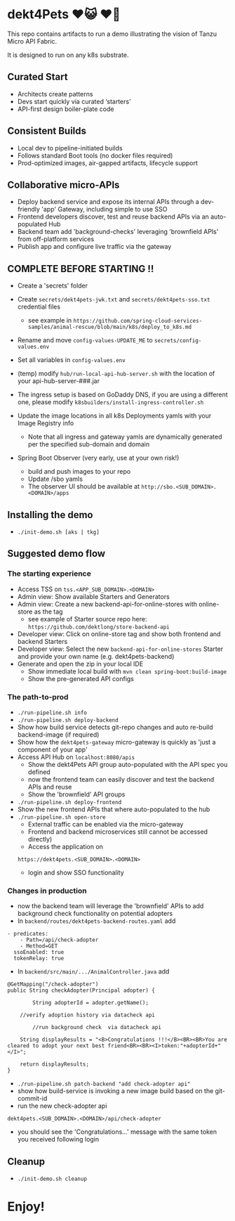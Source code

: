 
# dekt4Pets ♥️😺 ♥️🐶

This repo contains artifacts to run a demo illustrating the vision of Tanzu Micro API Fabric.

It is designed to run on any k8s substrate.

## Curated Start                                                   
- Architects create patterns                                      
- Devs start quickly via curated ‘starters’                           
- API-first design boiler-plate code                                  

## Consistent Builds                                                    
- Local dev to pipeline-initiated builds                          
- Follows standard Boot tools (no docker files required)               
- Prod-optimized images, air-gapped artifacts, lifecycle support        

## Collaborative micro-APIs 
- Deploy backend service and expose its internal APIs through a dev-friendly 'app' Gateway, including simple to use SSO
- Frontend developers discover, test and reuse backend APIs via an auto-populated Hub
- Backend team add 'background-checks' leveraging 'brownfield APIs' from off-platform services 
- Publish app and configure live traffic via the gateway

## COMPLETE BEFORE STARTING !!

- Create a 'secrets' folder

- Create ```secrets/dekt4pets-jwk.txt``` and ```secrets/dekt4pets-sso.txt``` credential files
  - see example in ```https://github.com/spring-cloud-services-samples/animal-rescue/blob/main/k8s/deploy_to_k8s.md```

- Rename and move ```config-values-UPDATE_ME``` to ```secrets/config-values.env```

- Set all variables in ```config-values.env```

- (temp) modify ```hub/run-local-api-hub-server.sh``` with the location of your api-hub-server-###.jar
 
- The ingress setup is based on GoDaddy DNS, if you are using a different one, please modify ```k8sbuilders/install-ingress-controller.sh``` 

- Update the image locations in all k8s Deployments yamls with your Image Registry info 
  - Note that all ingress and gateway yamls are dynamically generated per the specified sub-domain and domain
	
- Spring Boot Observer (very early, use at your own risk!) 
  - build and push images to your repo 
  - Update /sbo yamls 
  - The observer UI should be available at ```http://sbo.<SUB_DOMAIN>.<DOMAIN>/apps```

## Installing the demo

- ```./init-demo.sh [aks | tkg]```

## Suggested demo flow

### The starting experience
- Access TSS on ```tss.<APP_SUB_DOMAIN>.<DOMAIN>```
- Admin view: Show available Starters and Generators
- Admin view: Create a new backend-api-for-online-stores with online-store as the tag
  - see example of Starter source repo here: ```https://github.com/dektlong/store-backend-api```
- Developer view: Click on online-store tag and show both frontend and backend Starters
- Developer view: Select the new ```backend-api-for-online-stores``` Starter and provide your own name (e.g. dekt4pets-backend)
- Generate and open the zip in your local IDE
  - Show immediate local build with ```mvn clean spring-boot:build-image```
  - Show the pre-generated API configs

### The path-to-prod
- ```./run-pipeline.sh info``` 
- ```./run-pipeline.sh deploy-backend```
- Show how build service detects git-repo changes and auto re-build backend-image (if required)
- Show how the ```dekt4pets-gateway``` micro-gateway is quickly as 'just a component of your app'
- Access API Hub on ```localhost:8080/apis```
  - Show the dekt4Pets API group auto-populated with the API spec you defined
  - now the frontend team can easily discover and test the backend APIs and reuse
  - Show the 'brownfield' API groups
- ```./run-pipeline.sh deploy-frontend```
- Show the new frontend APIs that where auto-populated to the hub
- ```./run-pipeline.sh open-store```
  - External traffic can be enabled via the micro-gateway
  - Frontend and backend microservices still cannot be accessed directly) 
  - Access the application on 
  ```
  https://dekt4pets.<SUB_DOMAIN>.<DOMAIN>
  ```
  - login and show SSO functionality 

### Changes in production
- now the backend team will leverage the 'brownfield' APIs to add background check functionality on potential adopters
- In ```backend/routes/dekt4pets-backend-routes.yaml``` add
```
- predicates:
    - Path=/api/check-adopter
    - Method=GET
  ssoEnabled: true
  tokenRelay: true        
```
- In ```backend/src/main/.../AnimalController.java``` add
```
@GetMapping("/check-adopter")
public String checkAdopter(Principal adopter) {

    	String adopterId = adopter.getName();
    
	//verify adoption history via datacheck api

    	//run background check  via datacheck api

	String displayResults = "<B>Congratulations !!!</B><BR><BR>You are cleared to adopt your next best friend<BR><BR><I>token:"+adopterId+"</I>";
		
	return displayResults;
}
```
- ```./run-pipeline.sh patch-backend "add check-adopter api"```
- show how build-service is invoking a new image build based on the git-commit-id
- run the new check-adopter api 
```
dekt4pets.<SUB_DOMAIN>.<DOMAIN>/api/check-adopter
```
- you should see the 'Congratulations...' message with the same token you received following login

## Cleanup

- ```./init-demo.sh cleanup```

# Enjoy!
